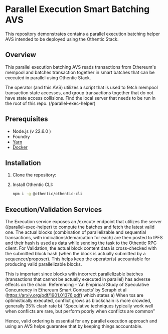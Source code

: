 # Parallel Execution Smart Batching AVS

This repository demonstrates contains a parallel execution batching helper AVS intended to be deployed using the Othentic Stack.

## Overview

This parallel execution batching AVS reads transactions from Ethereum's mempool and batches transaction together in smart batches that can be executed in parallel using Othentic Stack.

The operator (and this AVS) utilizes a script that is used to fetch mempool transaction state accesses, and group transactions together that do not have state access collisions. Find the local server that needs to be run in the root of this repo. (/parallel-exec-helper)


## Prerequisites

- Node.js (v 22.6.0 )
- Foundry
- [Yarn](https://yarnpkg.com/)
- [Docker](https://docs.docker.com/engine/install/)

## Installation

1. Clone the repository:

2. Install Othentic CLI:

   ```bash
   npm i -g @othentic/othentic-cli
   ```

## Execution/Validation Services

The Execution service exposes an /execute endpoint that utilizes the server (/parallel-exec-helper) to compute the batches and fetch the latest valid one. The actual blocks (combination of parallelizable and sequential transactions, with indications/demarcation for each) are then posted to IPFS and their hash is used as data while sending the task to the Othentic RPC client. 
For Validation, the actual block content data is cross-checked with the submitted block hash (when the block is actually submitted by a sequencer/proposer). This helps keep the operator(s) accountable for producing valid parallelizable blocks.

This is important since blocks with incorrect parallelizable batches (transactions that cannot be actually executed in parallel) has adverse effects on the chain. Referencing - ‘An Empirical Study of Speculative Concurrency in Ethereum Smart Contracts’ by Seraph et al (https://arxiv.org/pdf/1901.01376.pdf) which states
a) When txs are optimistically executed, conflict grows as blockchain is more crowded, generally 35% clash rate
b) “Speculative techniques typically work well when conflicts are rare, but perform poorly when conflicts are common”

Hence, valid ordering is essential for any parallel execution approach and using an AVS helps guarantee that by keeping things accountable.


